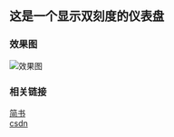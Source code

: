 ## 这是一个显示双刻度的仪表盘

### 效果图
![效果图](https://upload-images.jianshu.io/upload_images/1471038-fe30f991c082e716.png?imageMogr2/auto-orient/strip%7CimageView2/2/w/1240)


### 相关链接
[简书](https://www.jianshu.com/p/fd780ec43e79)<br>
[csdn](https://blog.csdn.net/qq_15037349/article/details/90293269)